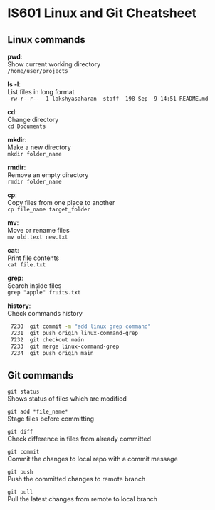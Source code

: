 # IS601 Linux and Git Cheatsheet


## Linux commands
**pwd**:<br>
Show current working directory<br>
`/home/user/projects`<br>

**ls -l**:<br>
List files in long format<br>
`-rw-r--r--  1 lakshyasaharan  staff  198 Sep  9 14:51 README.md`<br>

**cd**:<br>
Change directory<br>
`cd Documents`<br>

**mkdir**:<br>
Make a new directory<br>
`mkdir folder_name`<br>

**rmdir**:<br>
Remove an empty directory<br>
`rmdir folder_name`<br>

**cp**:<br>
Copy files from one place to another<br>
`cp file_name target_folder`<br>

**mv**:<br>
Move or rename files<br>
`mv old.text new.txt`<br>

**cat**:<br>
Print file contents<br>
`cat file.txt`<br>

**grep**:<br>
Search inside files<br>
`grep "apple" fruits.txt`<br>

**history**:<br>
Check commands history<br>
```bash
 7230  git commit -m "add linux grep command"
 7231  git push origin linux-command-grep
 7232  git checkout main
 7233  git merge linux-command-grep
 7234  git push origin main
```

## Git commands
`git status`<br>
Shows status of files which are modified

`git add *file_name*`<br>
Stage files before committing 

`git diff`<br>
Check difference in files from already committed

`git commit`<br>
Commit the changes to local repo with a commit message

`git push`<br>
Push the committed changes to remote branch

`git pull`<br>
Pull the latest changes from remote to local branch
